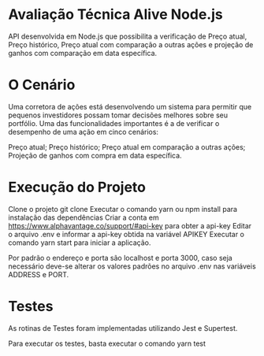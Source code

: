 # Avaliação Técnica Alive Node.js

API desenvolvida em Node.js que possibilita a verificação de Preço atual, Preço histórico, Preço atual com comparação a outras ações e projeção de ganhos com comparação em data específica.

# O Cenário

Uma corretora de ações está desenvolvendo um sistema para permitir que pequenos investidores possam tomar decisões melhores sobre seu portfólio. Uma das funcionalidades importantes é a de verificar o desempenho de uma ação em cinco cenários:

Preço atual;
Preço histórico;
Preço atual em comparação a outras ações;
Projeção de ganhos com compra em data específica.

# Execução do Projeto

Clone o projeto git clone
Executar o comando yarn ou npm install para instalação das dependências
Criar a conta em https://www.alphavantage.co/support/#api-key para obter a api-key
Editar o arquivo .env e informar a api-key obtida na variável APIKEY
Executar o comando yarn start para iniciar a aplicação.

Por padrão o endereço e porta são localhost e porta 3000, caso seja necessário deve-se alterar
os valores padrões no arquivo .env nas variáveis ADDRESS e PORT.

# Testes

As rotinas de Testes foram implementadas utilizando Jest e Supertest.

Para executar os testes, basta executar o comando yarn test
